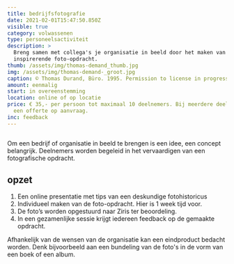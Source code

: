 ```yaml
---
title: bedrijfsfotografie
date: 2021-02-01T15:47:50.850Z
visible: true
category: volwassenen
type: personeelsactiviteit
description: >
  Breng samen met collega's je organisatie in beeld door het maken van een
  inspirerende foto-opdracht.
thumb: /assets/img/thomas-demand_thumb.jpg
img: /assets/img/thomas-demand-_groot.jpg
caption: © Thomas Durand, Büro. 1995. Permission to license in progress.
amount: eenmalig
start: in overeenstemming
location: online of op locatie
price: € 35,- per persoon tot maximaal 10 deelnemers. Bij meerdere deelnemers
  een offerte op aanvraag.
inc: feedback
---
```

![]()

Om een bedrijf of organisatie in beeld te brengen is een idee, een concept belangrijk. Deelnemers worden begeleid in het vervaardigen van een fotografische opdracht.

## **opzet**

1. Een online presentatie met tips van een deskundige fotohistoricus
2. Individueel maken van de foto-opdracht. Hier is 1 week tijd voor.
3. De foto’s worden opgestuurd naar Ziris ter beoordeling.
4. In een gezamenlijke sessie krijgt iedereen feedback op de gemaakte opdracht.

Afhankelijk van de wensen van de organisatie kan een eindproduct bedacht worden. Denk bijvoorbeeld aan een bundeling van de foto's in de vorm van een boek of een album.